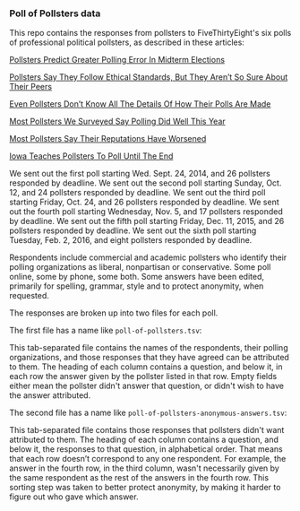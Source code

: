 ### Poll of Pollsters data

This repo contains the responses from pollsters to FiveThirtyEight's six polls of professional political pollsters, as described in these articles:

[Pollsters Predict Greater Polling Error In Midterm Elections](http://fivethirtyeight.com/features/pollsters-predict-greater-polling-error-in-midterm-elections/)

[Pollsters Say They Follow Ethical Standards, But They Aren’t So Sure About Their Peers](http://fivethirtyeight.com/features/pollsters-say-they-follow-ethical-standards-but-they-arent-so-sure-about-their-peers)

[Even Pollsters Don’t Know All The Details Of How Their Polls Are Made](http://fivethirtyeight.com/features/even-pollsters-dont-know-all-the-details-of-how-their-polls-are-made/)

[Most Pollsters We Surveyed Say Polling Did Well This Year](http://fivethirtyeight.com/features/most-pollsters-we-surveyed-say-polling-did-well-this-year/)

[Most Pollsters Say Their Reputations Have Worsened](http://fivethirtyeight.com/features/most-pollsters-say-their-reputations-have-worsened/)

[Iowa Teaches Pollsters To Poll Until The End](http://fivethirtyeight.com/features/iowa-teaches-pollsters-to-poll-until-the-end/)

We sent out the first poll starting Wed. Sept. 24, 2014, and 26 pollsters responded by deadline. We sent out the second poll starting Sunday, Oct. 12, and 24 pollsters responded by deadline. We sent out the third poll starting Friday, Oct. 24, and 26 pollsters responded by deadline. We sent out the fourth poll starting Wednesday, Nov. 5, and 17 pollsters responded by deadline. We sent out the fifth poll starting Friday, Dec. 11, 2015, and 26 pollsters responded by deadline. We sent out the sixth poll starting Tuesday, Feb. 2, 2016, and eight pollsters responded by deadline.

Respondents include commercial and academic pollsters who identify their polling organizations as liberal, nonpartisan or conservative. Some poll online, some by phone, some both. Some answers have been edited, primarily for spelling, grammar, style and to protect anonymity, when requested.

The responses are broken up into two files for each poll.

The first file has a name like `poll-of-pollsters.tsv`:

This tab-separated file contains the names of the respondents, their polling organizations, and those responses that they have agreed can be attributed to them. The heading of each column contains a question, and below it, in each row the answer given by the pollster listed in that row. Empty fields either mean the pollster didn't answer that question, or didn't wish to have the answer attributed.

The second file has a name like `poll-of-pollsters-anonymous-answers.tsv`:

This tab-separated file contains those responses that pollsters didn't want attributed to them. The heading of each column contains a question, and below it, the responses to that question, in alphabetical order. That means that each row doesn’t correspond to any one respondent. For example, the answer in the fourth row, in the third column, wasn't necessarily given by the same respondent as the rest of the answers in the fourth row. This sorting step was taken to better protect anonymity, by making it harder to figure out who gave which answer.